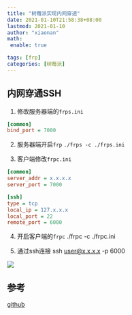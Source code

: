 ```yaml
---
title: "树莓派实现内网穿透"
date: 2021-01-10T21:58:38+08:00
lastmod: 2021-01-10
author: "xiaonan"
math:
 enable: true

tags: [frp]
categories: [树莓派]
---
```


## 内网穿通SSH

1. 修改服务器端的`frps.ini`

```ini
[common]
bind_port = 7000
```

2. 服务器端开启`frp`
`./frps -c ./frps.ini`

3. 客户端修改`frpc.ini`

```ini
[common]
server_addr = x.x.x.x
server_port = 7000

[ssh]
type = tcp
local_ip = 127.x.x.x
local_port = 22
remote_port = 6000
```

4. 开启客户端的`frpc`
./frpc -c ./frpc.ini

5. 通过ssh连接
ssh user@x.x.x.x -p 6000

![](https://img.fengqigang.cn//img/20210110220955.png)

## 参考

[github](https://github.com/fatedier/frp)

